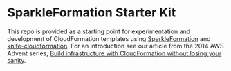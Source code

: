 # SparkleFormation Starter Kit

This repo is provided as a starting point for experimentation and development of CloudFormation templates using [SparkleFormation](https://github.com/sparkleformation/sparkle_formation/) and [knife-cloudformation](https://github.com/hw-labs/knife-cloudformation). For an introduction see our article from the 2014 AWS Advent series, [Build infrastructure with CloudFormation without losing your sanity](AWS_ADVENT.md).
